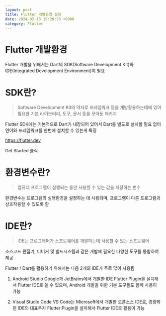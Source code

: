 ```yaml
---
layout: post
title: Flutter 개발환경 설정
date: 2024-02-13 19:20:23 +0900
category: Flutter
---
```

# Flutter 개발환경
Flutter 개발을 위해서는 Dart의 SDK(Software Development Kit)와 IDE(Integrated Development Environment)이 필요


# SDK란?
> Software Development Kit의 약자로 프레임워크 등을 개발활용하는데에 있어 필요한 기본 라이브러리, 도구, 문서 등을 모아둔 패키지

Flutter SDK에는 기본적으로 Dart가 내장되어 있어서 Dart를 별도로 설치할 필요 없이 언어와 프레임워크를 한번에 설치할 수 있는게 특징

https://flutter.dev

Get Started 클릭





























# 환경변수란?
> 컴퓨터 프로그램이 실행되는 동안 사용할 수 있는 값을 저장하는 변수

환경변수는 프로그램의 실행환경을 설정하는 데 사용되며, 프로그램이 다른 프로그램과 상호작용할 수 있도록 함

# IDE란?
> IDE는 프로그래머가 소프트웨어를 개발하는데 사용할 수 있는 소프트웨어

소스코드 편집기, 디버거 및 빌드시스템과 같은 개발에 필요한 다양한 도구를 통합하여 제공

Flutter / Dart를 활용하기 위해서는 다음 2개의 IDE가 주로 많이 사용됨
1. Android Studio
  Google과 JetBrains에서 개발한 IDE
  Flutter Plugin을 설치해서 Flutter IDE로 쓸 수 있으며, Android 개발을 위한 기본 도구들도 함께 사용이 가능

2. Visual Studio Code
  VS Code는 Microsoft에서 개발한 오픈소스 IDE로, 경량화된 IDE의 대표주자
  Flutter Plugin을 설치해서 Flutter IDE로 활용이 가능